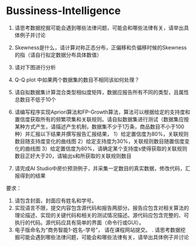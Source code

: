 # Bussiness-Intelligence

1.	请思考数据挖掘可能会遇到哪些法律问题，可能会和哪些法律有关，请举出具体例子并讨论

2. Skewness是什么，请计算对称正态分布，正偏移和负偏移时候的Skewness的指（请自行拟定数据分布具体数值）

3. 请对下图进行分析

4. Q-Q plot 中如果两个数据集的数目不相同该如何处理？

5. 请自拟数据集计算混合类型相似度矩阵，数据应报告所有不同的类型，且属性总数目不低于10个

6. 请编写程序实现Apriori算法和FP-Growth算法，算法可以根据给定的支持度和置信度获取所有的频繁项集和关联规则。请自拟数据集进行测试（数据集应按某种方式产生，请描述产生机制，数据集不少于1万条，商品数目不小于100种）并汇报以下结果并撰写报告汇报结果，
1）给定置信度为80%，关联规则数目随支持度变化的曲线图
2）给定支持度为30%，关联规则数目随置信度变化的曲线图
3）给定置信度为80%，请确定某个支持度s使得获取的关联规则数目正好大于20，请输出s和所获取的关联规则数目

7. 请完成AI Studio中房价预测例子，并采集一定数目的真实数据，修改代码，汇报得到的结果

要求：
1. 请包含封面，封面应有姓名和学号。
2. 实现语言不限，提交内容包含源代码和报告两部分。报告应包含对相关算法的理论描述、实现的关键代码和相关的测试情况描述。源代码应包含完整的、可执行的代码。源代码应具有简单的界面（命令行或GUI）。
3. 电子版命名为“商务智能1-姓名-学号”， 请在课程网站提交。
.	请思考数据挖掘可能会遇到哪些法律问题，可能会和哪些法律有关，请举出具体例子并讨论
